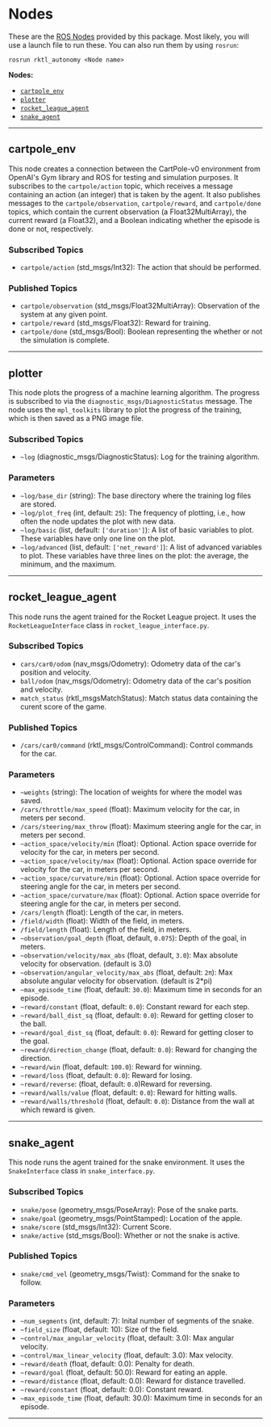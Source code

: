 # Nodes

These are the [ROS Nodes](http://wiki.ros.org/Nodes) provided by this package.
Most likely, you will use a launch file to run these. You can also run them
by using `rosrun`:

```shell
rosrun rktl_autonomy <Node name>
```

**Nodes:**

- [`cartpole_env`](#cartpole-env)
- [`plotter`](#plotter)
- [`rocket_league_agent`](#rocket-league-agent)
- [`snake_agent`](#snake-agent)

---

## cartpole_env

This node creates a connection between the CartPole-v0 environment from OpenAI's Gym library and ROS for testing and simulation purposes. It subscribes to the `cartpole/action` topic, which receives a message containing an action (an integer) that is taken by the agent. It also publishes messages to the `cartpole/observation`, `cartpole/reward`, and `cartpole/done` topics, which contain the current observation (a Float32MultiArray), the current reward (a Float32), and a Boolean indicating whether the episode is done or not, respectively.

### Subscribed Topics

- `cartpole/action` (std_msgs/Int32): The action that should be performed.

### Published Topics

- `cartpole/observation` (std_msgs/Float32MultiArray): Observation of the system
    at any given point.
- `cartpole/reward` (std_msgs/Float32): Reward for training.
- `cartpole/done` (std_msgs/Bool): Boolean representing the whether or not the
    simulation is complete.

---

## plotter

This node plots the progress of a machine learning algorithm. The progress is
subscribed to via the `diagnostic_msgs/DiagnosticStatus` message. The node uses
the `mpl_toolkits` library to plot the progress of the training, which is then
saved as a PNG image file.

### Subscribed Topics

- `~log` (diagnostic_msgs/DiagnosticStatus): Log for the training algorithm.

### Parameters

- `~log/base_dir` (string): The base directory where the training log files are
    stored.
- `~log/plot_freq` (int, default: `25`): The frequency of plotting, i.e., how
    often the node updates the plot with new data.
- `~log/basic` (list, default: `['duration']`): A list of basic variables to
    plot. These variables have only one line on the plot.
- `~log/advanced` (list, default: `['net_reward']`): A list of advanced
    variables to plot. These variables have three lines on the plot: the
    average, the minimum, and the maximum.

---

## rocket_league_agent

This node runs the agent trained for the Rocket League project. It uses the
`RocketLeagueInterface` class in `rocket_league_interface.py`.

### Subscribed Topics

- `cars/car0/odom` (nav_msgs/Odometry): Odometry data of the car's position and
    velocity.
- `ball/odom` (nav_msgs/Odometry): Odometry data of the car's position and
    velocity.
- `match_status` (rktl_msgsMatchStatus): Match status data containing the curent
    score of the game.

### Published Topics

- `/cars/car0/command` (rktl_msgs/ControlCommand): Control commands for the car.

### Parameters

- `~weights` (string): The location of weights for where the model was saved.
- `/cars/throttle/max_speed` (float): Maximum velocity for the car, in meters
    per second.
- `/cars/steering/max_throw` (float): Maximum steering angle for the car, in
    meters per second.
- `~action_space/velocity/min` (float): Optional. Action space override for
    velocity for the car, in meters per second.
- `~action_space/velocity/max` (float): Optional. Action space override for
    velocity for the car, in meters per second.
- `~action_space/curvature/min` (float): Optional. Action space override for
    steering angle for the car, in meters per second.
- `~action_space/curvature/max` (float): Optional. Action space override for
    steering angle for the car, in meters per second.
- `/cars/length` (float): Length of the car, in meters.
- `/field/width` (float): Width of the field, in meters.
- `/field/length` (float): Length of the field, in meters.
- `~observation/goal_depth` (float, default, `0.075`): Depth of the goal, in
    meters.
- `~observation/velocity/max_abs` (float, default, `3.0`): Max absolute velocity
    for observation. (default is 3.0)
- `~observation/angular_velocity/max_abs` (float, default: `2π`): Max absolute
    angular velocity for observation. (default is 2*pi)
- `~max_episode_time` (float, default: `30.0`): Maximum time in seconds for an
    episode.
- `~reward/constant` (float, default: `0.0`): Constant reward for each step.
- `~reward/ball_dist_sq` (float, default: `0.0`): Reward for getting closer to
    the ball.
- `~reward/goal_dist_sq` (float, default: `0.0`): Reward for getting closer to
    the goal.
- `~reward/direction_change` (float, default: `0.0`): Reward for changing the
    direction.
- `~reward/win` (float, default: `100.0`): Reward for winning.
- `~reward/loss` (float, default: `0.0`): Reward for losing.
- `~reward/reverse`:  (float, default: `0.0`)Reward for reversing.
- `~reward/walls/value` (float, default: `0.0`): Reward for hitting walls.
- `~reward/walls/threshold` (float, default: `0.0`): Distance from the wall at
    which reward is given.

---

## snake_agent

This node runs the agent trained for the snake environment. It uses the
`SnakeInterface` class in `snake_interface.py`.

### Subscribed Topics

- `snake/pose` (geometry_msgs/PoseArray): Pose of the snake parts.
- `snake/goal` (geometry_msgs/PointStamped):  Location of the apple.
- `snake/score` (std_msgs/Int32): Current Score.
- `snake/active` (std_msgs/Bool): Whether or not the snake is active.

### Published Topics

- `snake/cmd_vel` (geometry_msgs/Twist): Command for the snake to follow.

### Parameters

- `~num_segments` (int, default: 7): Inital number of segments of the snake.
- `~field_size` (float, default: 10): Size of the field.
- `~control/max_angular_velocity` (float, default: 3.0): Max angular velocity.
- `~control/max_linear_velocity` (float,  default: 3.0): Max velocity.
- `~reward/death` (float, default: 0.0): Penalty for death.
- `~reward/goal` (float, default: 50.0): Reward for eating an apple.
- `~reward/distance` (float, default: 0.0): Reward for distance travelled.
- `~reward/constant` (float, default: 0.0): Constant reward.
- `~max_episode_time` (float, default: 30.0): Maximum time in seconds for an
    episode.

---
